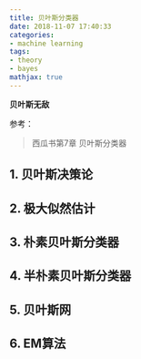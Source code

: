 ```yaml
---
title: 贝叶斯分类器
date: 2018-11-07 17:40:33
categories:
- machine learning
tags:
- theory
- bayes
mathjax: true
---
```


**贝叶斯无敌**

参考：

>西瓜书第7章 贝叶斯分类器

## 1. 贝叶斯决策论


## 2. 极大似然估计


## 3. 朴素贝叶斯分类器


## 4. 半朴素贝叶斯分类器


## 5. 贝叶斯网


## 6. EM算法


